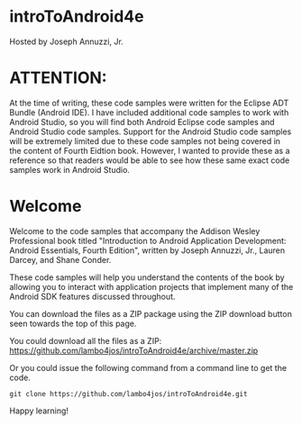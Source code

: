 introToAndroid4e
========

Hosted by Joseph Annuzzi, Jr.

ATTENTION:
========

At the time of writing, these code samples were written for the Eclipse ADT Bundle (Android IDE).  I have included additional code samples to work with Android Studio, so you will find both Android Eclipse code samples and Android Studio code samples.  Support for the Android Studio code samples will be extremely limited due to these code samples not being covered in the content of Fourth Eidtion book.  However, I wanted to provide these as a reference so that readers would be able to see how these same exact code samples work in Android Studio.

Welcome
========

Welcome to the code samples that accompany the Addison Wesley Professional book titled "Introduction to Android Application Development: Android Essentials, Fourth Edition", written by Joseph Annuzzi, Jr., Lauren Darcey, and Shane Conder.

These code samples will help you understand the contents of the book by allowing you to interact with application projects that implement many of the Android SDK features discussed throughout.

You can download the files as a ZIP package using the ZIP download button seen towards the top of this page.

You could download all the files as a ZIP: https://github.com/lambo4jos/introToAndroid4e/archive/master.zip

Or you could issue the following command from a command line to get the code.

`git clone https://github.com/lambo4jos/introToAndroid4e.git`

Happy learning!